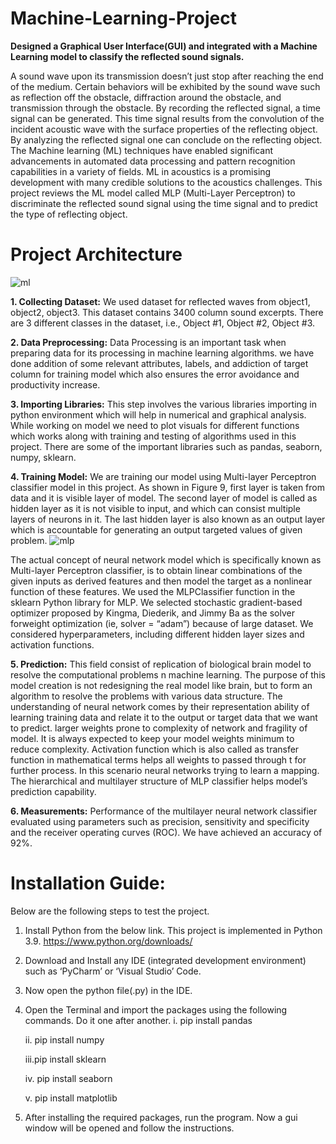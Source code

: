 # Machine-Learning-Project
**Designed a Graphical User Interface(GUI) and integrated with a Machine Learning model to classify the reflected sound signals.**

A sound wave upon its transmission doesn’t just  stop after reaching the end of the medium. Certain behaviors will be exhibited by the sound wave such as reflection off the 
obstacle, diffraction around the obstacle, and transmission through the obstacle. By recording the reflected signal, a time signal can be generated. This time signal results from the convolution of the incident acoustic wave with the surface properties of the reflecting object. By analyzing the reflected signal one can conclude on the reflecting object. The Machine learning (ML) techniques have enabled significant advancements in automated data processing and pattern recognition capabilities in a variety of fields. ML in acoustics is a promising development with many credible solutions to the acoustics challenges. This project reviews the ML model called MLP (Multi-Layer Perceptron) to discriminate the reflected sound signal using the time signal and to predict the type of reflecting object. 

# Project Architecture

![ml](https://user-images.githubusercontent.com/84661500/120301528-3d739000-c2cd-11eb-8b6d-56bc399d5714.jpg)

**1. Collecting Dataset:** We used dataset for reflected waves from object1, object2, object3. This dataset contains 3400 column sound excerpts. There are 3 different classes in the   dataset, i.e., Object #1, Object #2, Object #3. 

**2. Data Preprocessing:** Data Processing is an important task when preparing data for its processing in machine learning algorithms. we have done addition of some relevant   attributes, labels, and addiction of target column for training model which also ensures the error avoidance and productivity increase.

**3. Importing Libraries:** This step involves the various libraries importing in python environment which will help in numerical and graphical analysis. While working on model we need to plot visuals for different functions which works along with training and testing of algorithms used in this project. There are some of the important libraries such as pandas, seaborn, numpy, sklearn.  

**4. Training Model:** We are training our model using Multi-layer Perceptron classifier model in this project. As shown in Figure 9, first layer is taken from data and it is visible layer of model. The second layer of model is called as hidden layer as it is not visible to input, and which can consist multiple layers of neurons in it. The last hidden layer is also known as an output layer which is accountable for generating an output targeted values of given problem. 
    ![mlp](https://user-images.githubusercontent.com/84661500/120302693-6f392680-c2ce-11eb-9f8e-0a78de7c21d3.png)

The actual concept of neural network model which is specifically known as Multi-layer Perceptron classifier, is to obtain linear combinations of the given inputs as derived features and then model the target as a nonlinear function of these features. We used the MLPClassifier function in the sklearn Python library for MLP. We selected stochastic gradient-based optimizer proposed by Kingma, Diederik, and Jimmy Ba as the solver forweight optimization (ie, solver = “adam”) because of large dataset. We considered hyperparameters, including different hidden layer sizes and activation functions.

**5. Prediction:** This field consist of replication of biological brain model to resolve the computational problems n machine learning. The purpose of this model creation is not redesigning the real model like brain, but to form an algorithm to resolve the problems with various data structure. The understanding of neural network comes by their representation ability of learning training data and relate it to the output or target data that we want to predict. larger weights prone to complexity of network and fragility of model. It is always expected to keep your model weights minimum to reduce complexity. Activation function which is also called as transfer function in mathematical terms helps all weights to passed through t for further process. In this scenario neural networks trying to learn a mapping. The hierarchical and multilayer structure of MLP classifier helps model’s prediction capability. 

**6. Measurements:** Performance of the multilayer neural network classifier evaluated using parameters such as precision, sensitivity and specificity and the receiver operating curves (ROC). We have achieved an accuracy of 92%.

# Installation Guide:
Below are the following steps to test the project.
1.	Install Python from the below link. This project is implemented in Python 3.9.
https://www.python.org/downloads/
2.	Download and Install any IDE (integrated development environment) such as ‘PyCharm’ or ‘Visual Studio’ Code.
3.	Now open the python file(.py) in the IDE.
4.	Open the Terminal and import the packages using the following commands. Do it one after another.
    i.	pip install pandas
    
    ii.	pip install numpy
    
    iii.pip install sklearn
    
    iv.	pip install seaborn
    
    v.	pip install matplotlib
5.  After installing the required packages, run the program. Now a gui window will be opened and follow the instructions.

  



